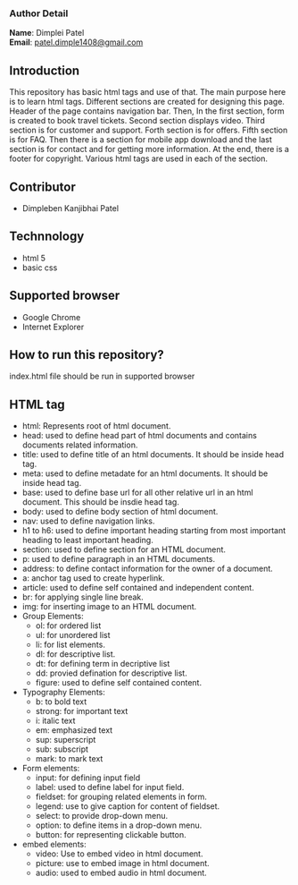 ### Author Detail <br>
**Name**: Dimplei Patel <br />
**Email**: [patel.dimple1408@gmail.com](mailto:patel.dim@northeastern.edu) <br />

## Introduction
This repository has basic html tags and use of that. The main purpose here is to learn html tags. Different sections are created for designing this page. Header of the page contains navigation bar. Then, In the first section, form is created to book travel tickets. Second section displays video. Third section is for customer and support. Forth section is for offers. Fifth section is for FAQ. Then there is a section for mobile app download and the last section is for contact and for getting more information. At the end, there is a footer for copyright. Various html tags are used in each of the section. 

## Contributor
- Dimpleben Kanjibhai Patel

## Technnology
- html 5
- basic css

## Supported browser
- Google Chrome
- Internet Explorer

## How to run this repository?
index.html file should be run in supported browser

## HTML tag 

- html: Represents root of html document.
- head: used to define head part of html documents and contains documents related information.
- title: used to define title of an html documents. It should be inside head tag.
- meta: used to define metadate for an html documents. It should be inside head tag.
- base: used to define base url for all other relative url in an html document. This should be insdie head tag.
- body: used to define body section of html document.
- nav: used to define navigation links.
- h1 to h6: used to define important heading starting from most important heading to least important heading.
- section: used to define section for an HTML document.
- p: used to define paragraph in an HTML documents.
- address: to define contact information for the owner of a document.
- a: anchor tag used to create hyperlink.
- article: used to define self contained and independent content.
- br: for applying single line break.
- img: for inserting image to an HTML document.
- Group Elements:
    - ol: for ordered list 
    - ul: for unordered list
    - li: for list elements.
    - dl: for descriptive list.
    - dt: for defining term in decriptive list
    - dd: provied defination for descriptive list.
    - figure: used to define self contained content.
- Typography Elements:
    - b: to bold text
    - strong: for important text
    - i: italic text
    - em: emphasized text
    - sup: superscript 
    - sub: subscript
    - mark: to mark text
- Form elements:
    - input: for defining input field
    - label: used to define label for input field.
    - fieldset: for grouping related elements in form.
    - legend: use to give caption for content of fieldset.
    - select: to provide drop-down menu.
    - option: to define items in a drop-down menu.
    - button: for representing clickable button.
- embed elements:
    - video: Use to embed video in html document.
    - picture: use to embed image in html document.
    - audio: used to embed audio in html document.


